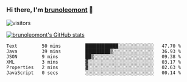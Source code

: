 ### Hi there, I'm [brunoleomont](https://www.linkedin.com/in/brunoleomont/) 👋

![visitors](https://visitor-badge.glitch.me/badge?page_id=page.id)

[![brunoleomont's GitHub stats](https://github-readme-stats.vercel.app/api?username=brunoleomont)](https://github.com/brunoleomont/github-readme-stats)

<!--START_SECTION:waka-->

```text
Text         50 mins         ████████████░░░░░░░░░░░░░   47.70 %
Java         39 mins         █████████▒░░░░░░░░░░░░░░░   36.93 %
JSON         9 mins          ██▒░░░░░░░░░░░░░░░░░░░░░░   09.38 %
XML          3 mins          ▓░░░░░░░░░░░░░░░░░░░░░░░░   03.17 %
Properties   2 mins          ▓░░░░░░░░░░░░░░░░░░░░░░░░   02.63 %
JavaScript   0 secs          ░░░░░░░░░░░░░░░░░░░░░░░░░   00.14 %
```

<!--END_SECTION:waka-->

<!--
**brunoleomont/brunoleomont** is a ✨ _special_ ✨ repository because its `README.md` (this file) appears on your GitHub profile.

Here are some ideas to get you started:

- 🔭 I’m currently working on ...
- 🌱 I’m currently learning ...
- 👯 I’m looking to collaborate on ...
- 🤔 I’m looking for help with ...
- 💬 Ask me about ...
- 📫 How to reach me: ...
- 😄 Pronouns: ...
- ⚡ Fun fact: ...
-->

